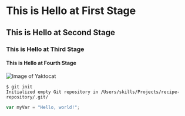 # This is Hello at First Stage 
## This is Hello at Second Stage
### This is Hello at Third Stage
#### This is Hello at Fourth Stage


![Image of Yaktocat](https://octodex.github.com/images/yaktocat.png)

```
$ git init
Initialized empty Git repository in /Users/skills/Projects/recipe-repository/.git/
```

``` javascript
var myVar = "Hello, world!";
```

